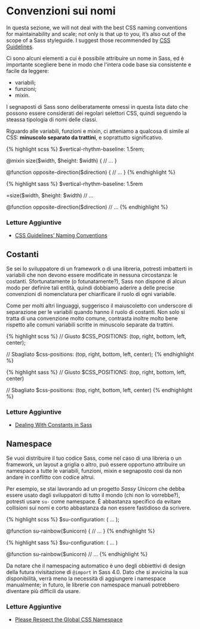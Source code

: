 
# Convenzioni sui nomi

In questa sezione, we will not deal with the best CSS naming conventions for maintainability and scale; not only is that up to you, it’s also out of the scope of a Sass styleguide. I suggest those recommended by [CSS Guidelines](http://cssguidelin.es/#naming-conventions).

Ci sono alcuni elementi a cui è possibile attribuire un nome in Sass, ed è importante scegliere bene in modo che l'intera code base sia consistente e facile da leggere:

* variabili;
* funzioni;
* mixin.

I segnaposti di Sass sono deliberatamente omessi in questa lista dato che possono essere considerati dei regolari selettori CSS, quindi seguendo la steassa tipologia di nomi delle classi.

Riguardo alle variabili, funzioni e mixin, ci atteniamo a qualcosa di simile al CSS: **minuscolo separato da trattini**, e soprattutto significativo.

<div class="code-block">
  <div class="code-block__wrapper" data-syntax="scss">
{% highlight scss %}
$vertical-rhythm-baseline: 1.5rem;

@mixin size($width, $height: $width) {
  // ...
}

@function opposite-direction($direction) {
  // ...
}
{% endhighlight %}
  </div>
  <div class="code-block__wrapper" data-syntax="sass">
{% highlight sass %}
$vertical-rhythm-baseline: 1.5rem

=size($width, $height: $width)
  // ...

@function opposite-direction($direction)
  // ...
{% endhighlight %}
  </div>
</div>



### Letture Aggiuntive

* [CSS Guidelines’ Naming Conventions](http://cssguidelin.es/#naming-conventions)






## Costanti

Se sei lo sviluppatore di un framework o di una libreria, potresti imbatterti in variabili che non devono essere modificate in nessuna circostanza: le costanti. Sfortunatamente (o fotunatamente?), Sass non dispone di alcun modo per definire tali entità, quindi dobbiamo aderire a delle precise convenzioni di nomenclatura per chiarificare il ruolo di ogni variabile.

Come per molti altri linguaggi, suggerisco il maiuscoletto con underscore di separazione per le variabili quando hanno il ruolo di costanti. Non solo si tratta di una convenzione molto comune, contrasta inoltre molto bene rispetto alle comuni variabili scritte in minuscolo separate da trattini.

<div class="code-block">
  <div class="code-block__wrapper" data-syntax="scss">
{% highlight scss %}
// Giusto
$CSS_POSITIONS: (top, right, bottom, left, center);

// Sbagliato
$css-positions: (top, right, bottom, left, center);
{% endhighlight %}
  </div>
  <div class="code-block__wrapper" data-syntax="sass">
{% highlight sass %}
// Giusto
$CSS_POSITIONS: (top, right, bottom, left, center)

// Sbagliato
$css-positions: (top, right, bottom, left, center)
{% endhighlight %}
  </div>
</div>



### Letture Aggiuntive

* [Dealing With Constants in Sass](http://www.sitepoint.com/dealing-constants-sass/)






## Namespace

Se vuoi distribuire il tuo codice Sass, come nel caso di una libreria o un framework, un layout a griglia o altro, può essere opportuno attribuire un namespace a tutte le variabili, funzioni, mixin e segnaposto così da non andare in conflitto con codice altrui.

Per esempio, se stai lavorando ad un progetto *Sassy Unicorn* che debba essere usato dagli sviluppatori di tutto il mondo (chi non lo vorrebbe?), potresti usare `su-` come namespace. È abbastanza specifico da evitare collisioni sui nomi e corto abbastanza da non essere fastidioso da scrivere.

<div class="code-block">
  <div class="code-block__wrapper" data-syntax="scss">
{% highlight scss %}
$su-configuration: ( ... );

@function su-rainbow($unicorn) {
  // ...
}
{% endhighlight %}
  </div>
  <div class="code-block__wrapper" data-syntax="sass">
{% highlight sass %}
$su-configuration: ( ... )

@function su-rainbow($unicorn)
  // ...
{% endhighlight %}
  </div>
</div>

<div class="note">
  <p>Da notare che il namespacing automatico è uno degli obbiettivi di design della futura rivisitazione di <code>@import</code> in Sass 4.0. Dato che si avvicina la sua disponibilità, verrà meno la necessità di aggiungere i namespace manualmente; in futuro, le librerie con namespace manuali potrebbero diventare più difficili da usare.</p>
</div>

### Letture Aggiuntive

* [Please Respect the Global CSS Namespace](http://blog.kaelig.fr/post/44554267597/please-respect-the-global-css-namespace)
